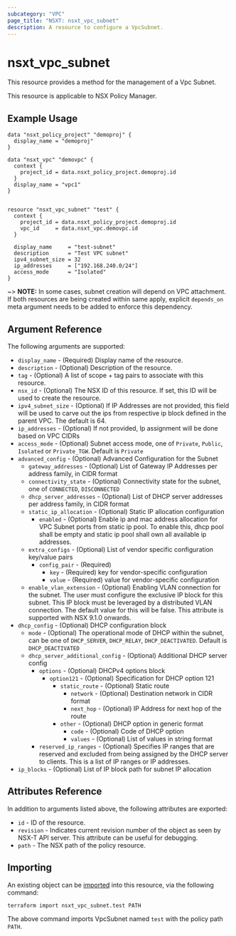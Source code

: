```yaml
---
subcategory: "VPC"
page_title: "NSXT: nsxt_vpc_subnet"
description: A resource to configure a VpcSubnet.
---
```


# nsxt_vpc_subnet

This resource provides a method for the management of a Vpc Subnet.

This resource is applicable to NSX Policy Manager.

## Example Usage

```hcl
data "nsxt_policy_project" "demoproj" {
  display_name = "demoproj"
}

data "nsxt_vpc" "demovpc" {
  context {
    project_id = data.nsxt_policy_project.demoproj.id
  }
  display_name = "vpc1"
}


resource "nsxt_vpc_subnet" "test" {
  context {
    project_id = data.nsxt_policy_project.demoproj.id
    vpc_id     = data.nsxt_vpc.demovpc.id
  }

  display_name     = "test-subnet"
  description      = "Test VPC subnet"
  ipv4_subnet_size = 32
  ip_addresses     = ["192.168.240.0/24"]
  access_mode      = "Isolated"
}
```

~> **NOTE:** In some cases, subnet creation will depend on VPC attachment. If both resources are being created within same apply,
  explicit `depends_on` meta argument needs to be added to enforce this dependency.

## Argument Reference

The following arguments are supported:

* `display_name` - (Required) Display name of the resource.
* `description` - (Optional) Description of the resource.
* `tag` - (Optional) A list of scope + tag pairs to associate with this resource.
* `nsx_id` - (Optional) The NSX ID of this resource. If set, this ID will be used to create the resource.
* `ipv4_subnet_size` - (Optional) If IP Addresses are not provided, this field will be used to carve out the ips
  from respective ip block defined in the parent VPC. The default is 64.
* `ip_addresses` - (Optional) If not provided, Ip assignment will be done based on VPC CIDRs
* `access_mode` - (Optional) Subnet access mode, one of `Private`, `Public`, `Isolated` or `Private_TGW`. Default is `Private`
* `advanced_config` - (Optional) Advanced Configuration for the Subnet
  * `gateway_addresses` - (Optional) List of Gateway IP Addresses per address family, in CIDR format
  * `connectivity_state` - (Optional) Connectivity state for the subnet, one of `CONNECTED`, `DISCONNECTED`
  * `dhcp_server_addresses` - (Optional) List of DHCP server addresses per address family, in CIDR format
  * `static_ip_allocation` - (Optional) Static IP allocation configuration
    * `enabled` - (Optional) Enable ip and mac address allocation for VPC Subnet ports from static ip pool. To
          enable this,
          dhcp pool shall be empty and static ip pool shall own all available ip addresses.
  * `extra_configs` - (Optional) List of vendor specific configuration key/value pairs
    * `config_pair` - (Required)
      * `key` - (Required) key for vendor-specific configuration
      * `value` - (Required) value for vendor-specific configuration
  * `enable_vlan_extension` - (Optional) Enabling VLAN connection for the subnet. The user must configure the exclusive IP block for this subnet. This IP block must be leveraged by a distributed VLAN connection. The default value for this will be false. This attribute is supported with NSX 9.1.0 onwards.
* `dhcp_config` - (Optional) DHCP configuration block
  * `mode` - (Optional) The operational mode of DHCP within the subnet, can be one of `DHCP_SERVER`, `DHCP_RELAY`, `DHCP_DEACTIVATED`.
       Default is `DHCP_DEACTIVATED`
  * `dhcp_server_additional_config` - (Optional) Additional DHCP server config
    * `options` - (Optional) DHCPv4 options block
      * `option121` - (Optional) Specification for DHCP option 121
        * `static_route` - (Optional) Static route
          * `network` - (Optional) Destination network in CIDR format
          * `next_hop` - (Optional) IP Address for next hop of the route
        * `other` - (Optional) DHCP option in generic format
          * `code` - (Optional) Code of DHCP option
          * `values` - (Optional) List of values in string format
    * `reserved_ip_ranges` - (Optional) Specifies IP ranges that are reserved and excluded from being assigned by the DHCP server to clients.
         This is a list of IP ranges or IP addresses.
* `ip_blocks` - (Optional) List of IP block path for subnet IP allocation

## Attributes Reference

In addition to arguments listed above, the following attributes are exported:

* `id` - ID of the resource.
* `revision` - Indicates current revision number of the object as seen by NSX-T API server. This attribute can be useful
  for debugging.
* `path` - The NSX path of the policy resource.

## Importing

An existing object can be [imported][docs-import] into this resource, via the following command:

[docs-import]: https://developer.hashicorp.com/terraform/cli/import

```shell
terraform import nsxt_vpc_subnet.test PATH
```

The above command imports VpcSubnet named `test` with the policy path `PATH`.
